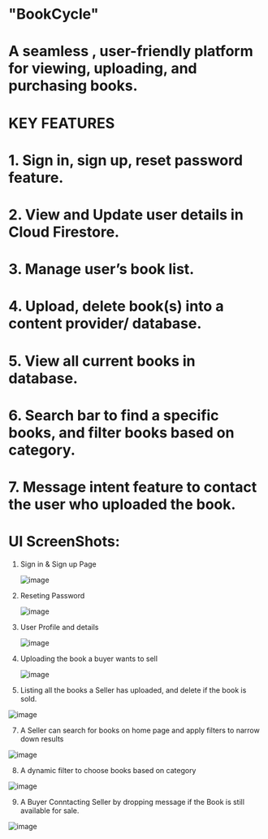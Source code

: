 # "BookCycle"
# A seamless , user-friendly platform for viewing, uploading, and purchasing books.
# KEY FEATURES
# 1. Sign in, sign up, reset password feature.
# 2. View and Update user details in Cloud Firestore.
# 3. Manage user’s book list.
# 4. Upload, delete book(s) into a content provider/ database.
# 5. View all current books in database.
# 6. Search bar to find a specific books, and filter books based on category.
# 7. Message intent feature to contact the user who uploaded the book.

# UI ScreenShots:

1) Sign in & Sign up Page

   ![image](https://github.com/user-attachments/assets/44a0f0d6-9255-44c4-9010-7f0e612459fc)
   
3) Reseting Password

    ![image](https://github.com/user-attachments/assets/64663acc-6664-49f8-8e58-043ea8fb6a8c)

4) User Profile and details

     ![image](https://github.com/user-attachments/assets/20bb291b-64ba-4079-97ed-b0f4031a21c2)

5) Uploading the book a buyer wants to sell

   ![image](https://github.com/user-attachments/assets/d731c753-4681-4368-8461-0d835ee287e9)

6) Listing all the books a Seller has uploaded, and delete if the book is sold.

  ![image](https://github.com/user-attachments/assets/6da04aa8-a63f-46b8-974e-6cf4416d22e3)

7) A Seller can search for books on home page and apply filters to narrow down results

  ![image](https://github.com/user-attachments/assets/380051db-6264-463a-815c-1bc529fdaa49)

8) A dynamic filter to choose books based on category

  ![image](https://github.com/user-attachments/assets/3554c63a-242c-48fb-92ee-ae0f0452ed59)


 9) A Buyer Conntacting Seller by dropping message if the Book is still available for sale.

  ![image](https://github.com/user-attachments/assets/73ee6aa7-c51d-4ede-a0be-2f106da15248)
